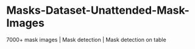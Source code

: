 # Masks-Dataset-Unattended-Mask-Images
7000+ mask images | Mask detection | Mask detection on table
